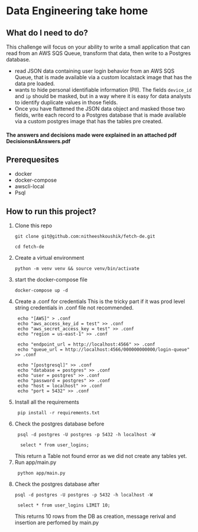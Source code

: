 # Data Engineering take home


## What do I need to do?
This challenge will focus on your ability to write a small application that can read from an AWS SQS Queue, transform that data, then write to a Postgres database.
- read JSON data containing user login behavior from an AWS SQS Queue, that is made
available via a custom localstack image that has the data pre loaded.
-  wants to hide personal identifiable information (PII). The fields `device_id` and `ip`
should be masked, but in a way where it is easy for data analysts to identify duplicate
values in those fields.
- Once you have flattened the JSON data object and masked those two fields, write each
record to a Postgres database that is made available via a custom postgres image that has the tables pre created.

#### The answers and decisions made were explained in an attached pdf Decisionsn&Answers.pdf
## Prerequesites 
- docker 
- docker-compose
- awscli-local
- Psql


## How to run this project?

1. Clone this repo
    ```console
    git clone git@github.com:nitheeshkoushik/fetch-de.git
    ```
    ```console
    cd fetch-de
    ```
2. Create a virtual environment
    ```console
    python -m venv venv && source venv/bin/activate
    ```
2. start the docker-compose file
    ```console
    docker-compose up -d
    ```
3. Create a .conf for credentials
   This is the tricky part if it was prod level string credentials in .conf file not recommended.
   ```console
    echo "[AWS]" > .conf
    echo "aws_access_key_id = test" >> .conf
    echo "aws_secret_access_key = test" >> .conf
    echo "region = us-east-1" >> .conf
    
    echo "endpoint_url = http://localhost:4566" >> .conf
    echo "queue_url = http://localhost:4566/000000000000/login-queue" >> .conf
    
    echo "[postgresql]" >> .conf
    echo "database = postgres" >> .conf
    echo "user = postgres" >> .conf
    echo "password = postgres" >> .conf
    echo "host = localhost" >> .conf
    echo "port = 5432" >> .conf
    ```
4. Install all the requirements
   ```console
    pip install -r requirements.txt
    ```
5. Check the postgres database before
   ```console
    psql -d postgres -U postgres -p 5432 -h localhost -W
    ```
   ```console
     select * from user_logins;
    ```
   This return a Table not found error as we did not create any tables yet.
6. Run app/main.py
   ```console
    python app/main.py
    ```
7. Check the postgres database after
    ```console
    psql -d postgres -U postgres -p 5432 -h localhost -W
    ```
   ```console
    select * from user_logins LIMIT 10;
    ```
   This returns 10 rows from the DB as creation, message rerival and insertion are perfomed by main.py 
